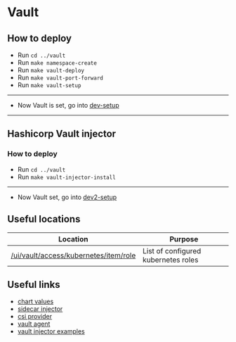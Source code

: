 # Vault

## How to deploy

- Run `cd ../vault`
- Run `make namespace-create`
- Run `make vault-deploy`
- Run `make vault-port-forward`
- Run `make vault-setup`

---

- Now Vault is set, go into [dev-setup](../dev-setup)

---

## Hashicorp Vault injector

### How to deploy

- Run `cd ../vault`
- Run `make vault-injector-install`

---

- Now Vault set, go into [dev2-setup](../dev2-setup)

## Useful locations

| Location | Purpose |
| --- | --- |
| [/ui/vault/access/kubernetes/item/role](http://localhost:8200/ui/vault/access/kubernetes/item/role) | List of configured kubernetes roles |

## Useful links

- [chart values](https://github.com/hashicorp/vault-helm/blob/master/values.yaml)
- [sidecar injector](https://learn.hashicorp.com/tutorials/vault/kubernetes-sidecar?in=vault/kubernetes)
- [csi provider](https://learn.hashicorp.com/tutorials/vault/kubernetes-secret-store-driver?in=vault/kubernetes)
- [vault agent](https://learn.hashicorp.com/tutorials/vault/agent-kubernetes?in=vault/kubernetes)
- [vault injector examples](https://www.vaultproject.io/docs/platform/k8s/injector/examples)
